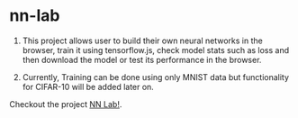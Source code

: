 # nn-lab

1. This project allows user to build their own neural networks in the browser, train it using tensorflow.js, check model stats such as loss and then download the model or test its performance in the browser.

2. Currently, Training can be done using only MNIST data but functionality for CIFAR-10 will be added later on.

Checkout the project [NN Lab!](https://vibss2397.github.io/demo/Model-Builder/builder.html).

